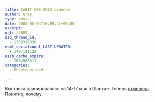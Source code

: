 ```yaml
---
title: CeBIT CES 2003 отменен
author: Gray
type: posts
date: 2003-05-04T10:09:41+00:00
excerpt:
url: /3009
dsq_thread_id:
  - 1309317830
esml_socialcount_LAST_UPDATED:
  - 1497141122
essb_cache_expire:
  - 1614568611
categories:
  - Uncategorized

---
```








Выставка планировалась на 14-17 мая в Шанхае. Теперь <a href="http://news.designtechnica.com/article324.html" target="_blank">отменена</a>. Понятно, почему.